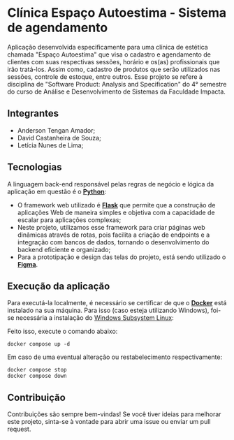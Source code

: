# Clínica Espaço Autoestima - Sistema de agendamento

Aplicação desenvolvida especificamente para uma clínica de estética chamada "Espaço Autoestima" que visa o cadastro e agendamento de clientes com suas respectivas sessões, horário e os(as) profissionais que irão tratá-los. Assim como, cadastro de produtos que serão utilizados nas sessões, controle de estoque, entre outros. Esse projeto se refere à disciplina de "Software Product: Analysis and Specification" do 4° semestre do curso de Análise e Desenvolvimento de Sistemas da Faculdade Impacta.

## Integrantes
- Anderson Tengan Amador;
- David Castanheira de Souza;
- Letícia Nunes de Lima;

## Tecnologias 
A linguagem back-end responsável pelas regras de negócio e lógica da aplicação em questão é o **[Python](https://docs.python.org/pt-br/3/tutorial/)**:
* O framework web utilizado é **[Flask](https://flask.palletsprojects.com/en/3.0.x/)** que permite que a construção de aplicações Web de maneira simples e objetiva com a capacidade de escalar para aplicações complexas;
* Neste projeto, utilizamos esse framework para criar páginas web dinâmicas através de rotas, pois facilita a criação de endpoints e a integração com bancos de dados, tornando o desenvolvimento do backend eficiente e organizado;
* Para a prototipação e design das telas do projeto, está sendo utilizado o **[Figma](https://www.figma.com/design/VEhO4SsuqNKRqIPCCrhl0K/Espaço-Autoestima-Prototipos?node-id=0-1&node-type=canvas&t=mEEwngDu1dxQ5xk9-0)**.

## Execução da aplicação
Para executá-la localmente, é necessário se certificar de que o **[Docker](https://www.docker.com/products/docker-desktop/)** está instalado na sua máquina. Para isso (caso esteja utilizando Windows), foi-se necessária a instalação do [Windows Subsystem Linux]([https://learn.microsoft.com/pt-br/windows/wsl/install]):

Feito isso, execute o comando abaixo:
```
docker compose up -d
```
Em caso de uma eventual alteração ou restabelecimento respectivamente:
```
docker compose stop
docker compose down 
```

## Contribuição
Contribuições são sempre bem-vindas! Se você tiver ideias para melhorar este projeto, sinta-se à vontade para abrir uma issue ou enviar um pull request.